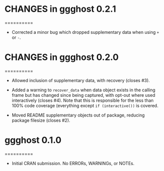 # CHANGES in ggghost 0.2.1
==========

* Corrected a minor bug which dropped supplementary data when using `+` or `-`.

# CHANGES in ggghost 0.2.0
==========

* Allowed inclusion of supplementary data, with recovery (closes #3).

* Added a warning to `recover_data` when data object exists in the calling frame
but has changed since being captured, with opt-out where used interactively 
(closes #4). Note that this is responsible for the less than 100% code coverage
(everything except `if (interactive())` is covered.

* Moved README supplementary objects out of package, reducing package filesize 
(closes #2).

# ggghost 0.1.0
==========

* Initial CRAN submission. No ERRORs, WARNINGs, or NOTEs.